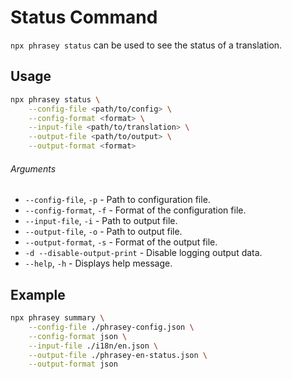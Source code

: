 # Status Command

`npx phrasey status` can be used to see the status of a translation.

## Usage

```bash
npx phrasey status \
    --config-file <path/to/config> \
    --config-format <format> \
    --input-file <path/to/translation> \
    --output-file <path/to/output> \
    --output-format <format>
```

###### Arguments

-   `--config-file`, `-p` - Path to configuration file.
-   `--config-format`, `-f` - Format of the configuration file.
-   `--input-file`, `-i` - Path to output file.
-   `--output-file`, `-o` - Path to output file.
-   `--output-format`, `-s` - Format of the output file.
-   `-d --disable-output-print` - Disable logging output data.
-   `--help`, `-h` - Displays help message.

## Example

```bash
npx phrasey summary \
    --config-file ./phrasey-config.json \
    --config-format json \
    --input-file ./i18n/en.json \
    --output-file ./phrasey-en-status.json \
    --output-format json
```
